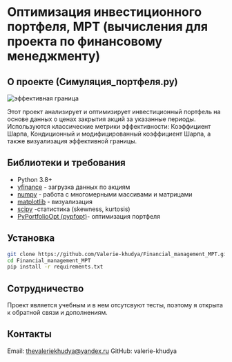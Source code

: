 # Оптимизация инвестиционного портфеля,  MPT (вычисления для проекта по финансовому менеджменту)

## О проекте (Симуляция_портфеля.py)
![эффективная граница](https://github.com/user-attachments/assets/5a4b6ccd-326f-4747-b997-1dee5eb6d0c2)

Этот проект анализирует и оптимизирует инвестиционный портфель на основе данных о ценах закрытия акций за указанные периоды.  
Используются классические метрики эффективности: Коэффициент Шарпа, Кондиционный и модифицированный коэффициент Шарпа, а также визуализация эффективной границы.   

## Библиотеки и требования
- Python 3.8+  
- [yfinance](https://pypi.org/project/yfinance/) - загрузка данных по акциям
- [numpy](https://numpy.org) - работа с многомерными массивами и матрицами
- [matplotlib](https://matplotlib.org) - визуализация
- [scipy](https://scipy.org) -статистика (skewness, kurtosis)
- [PyPortfolioOpt (pypfopt)](https://pyportfolioopt.readthedocs.io/en/latest/)- оптимизация портфеля

## Установка
```bash
git clone https://github.com/Valerie-khudya/Financial_management_MPT.git
cd Financial_management_MPT
pip install -r requirements.txt
```

## Сотрудничество
Проект является учебным и в нем отсутсвуют тесты, поэтому я открыта к обратной связи и дополнениям.

## Контакты
Email:  thevaleriekhudya@yandex.ru
GitHub: valerie-khudya
